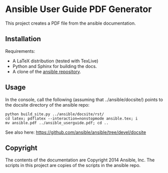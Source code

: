 Ansible User Guide PDF Generator
================================

This project creates a PDF file from the ansible documentation.

Installation
------------

Requirements:

* A LaTeX distribution (tested with TexLive)
* Python and Sphinx for building the docs.
* A clone of the [ansible repository](https://github.com/ansible/ansible).

Usage
-----

In the console, call the following (assuming that ../ansible/docsite/) points to the
docsite directory of the ansible repo:

    python build_site.py ../ansible/docsite/rst/
    cd latex; pdflatex --interaction=nonstopmode ansible.tex; i
    mv ansible.pdf ../ansible_userguide.pdf; cd ..

See also here: https://github.com/ansible/ansible/tree/devel/docsite

Copyright
---------

The contents of the documentation are Copyright 2014 Ansible, Inc. The scripts in this 
project are copies of the scripts in the ansible repo.
